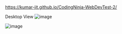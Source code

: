 https://kumar-jit.github.io/CodingNinja-WebDevTest-2/

Desktop View
![image](https://github.com/kumar-jit/CodingNinja-WebDevTest-2/assets/63392425/6abcc44d-7a24-47e4-a657-d20dbd1029ad)

![image](https://github.com/kumar-jit/CodingNinja-WebDevTest-2/assets/63392425/838b28a2-f80e-4c4a-a12c-126020090cd9)

